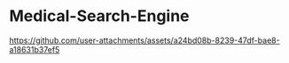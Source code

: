 # Medical-Search-Engine

https://github.com/user-attachments/assets/a24bd08b-8239-47df-bae8-a18631b37ef5

